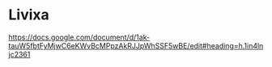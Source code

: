 # Livixa
https://docs.google.com/document/d/1ak-tauW5fbtFyMjwC6eKWvBcMPpzAkRJJpWhSSF5wBE/edit#heading=h.1in4lnjc2361
